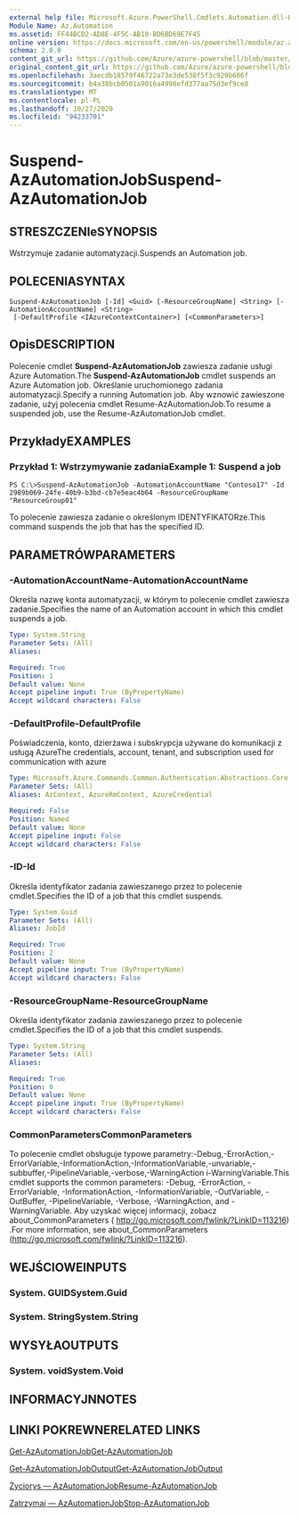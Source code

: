 ```yaml
---
external help file: Microsoft.Azure.PowerShell.Cmdlets.Automation.dll-Help.xml
Module Name: Az.Automation
ms.assetid: FF44BCD2-AD8E-4F5C-AB10-BD6BD69E7F45
online version: https://docs.microsoft.com/en-us/powershell/module/az.automation/suspend-azautomationjob
schema: 2.0.0
content_git_url: https://github.com/Azure/azure-powershell/blob/master/src/Automation/Automation/help/Suspend-AzAutomationJob.md
original_content_git_url: https://github.com/Azure/azure-powershell/blob/master/src/Automation/Automation/help/Suspend-AzAutomationJob.md
ms.openlocfilehash: 3aecdb18579f46722a73e3de538f5f3c929b606f
ms.sourcegitcommit: b4a38bcb0501a9016a4998efd377aa75d3ef9ce8
ms.translationtype: MT
ms.contentlocale: pl-PL
ms.lasthandoff: 10/27/2020
ms.locfileid: "94233701"
---
```

# <span data-ttu-id="9676e-101">Suspend-AzAutomationJob</span><span class="sxs-lookup"><span data-stu-id="9676e-101">Suspend-AzAutomationJob</span></span>

## <span data-ttu-id="9676e-102">STRESZCZENIe</span><span class="sxs-lookup"><span data-stu-id="9676e-102">SYNOPSIS</span></span>
<span data-ttu-id="9676e-103">Wstrzymuje zadanie automatyzacji.</span><span class="sxs-lookup"><span data-stu-id="9676e-103">Suspends an Automation job.</span></span>

## <span data-ttu-id="9676e-104">POLECENIA</span><span class="sxs-lookup"><span data-stu-id="9676e-104">SYNTAX</span></span>

```
Suspend-AzAutomationJob [-Id] <Guid> [-ResourceGroupName] <String> [-AutomationAccountName] <String>
 [-DefaultProfile <IAzureContextContainer>] [<CommonParameters>]
```

## <span data-ttu-id="9676e-105">Opis</span><span class="sxs-lookup"><span data-stu-id="9676e-105">DESCRIPTION</span></span>
<span data-ttu-id="9676e-106">Polecenie cmdlet **Suspend-AzAutomationJob** zawiesza zadanie usługi Azure Automation.</span><span class="sxs-lookup"><span data-stu-id="9676e-106">The **Suspend-AzAutomationJob** cmdlet suspends an Azure Automation job.</span></span>
<span data-ttu-id="9676e-107">Określanie uruchomionego zadania automatyzacji.</span><span class="sxs-lookup"><span data-stu-id="9676e-107">Specify a running Automation job.</span></span>
<span data-ttu-id="9676e-108">Aby wznowić zawieszone zadanie, użyj polecenia cmdlet Resume-AzAutomationJob.</span><span class="sxs-lookup"><span data-stu-id="9676e-108">To resume a suspended job, use the Resume-AzAutomationJob cmdlet.</span></span>

## <span data-ttu-id="9676e-109">Przykłady</span><span class="sxs-lookup"><span data-stu-id="9676e-109">EXAMPLES</span></span>

### <span data-ttu-id="9676e-110">Przykład 1: Wstrzymywanie zadania</span><span class="sxs-lookup"><span data-stu-id="9676e-110">Example 1: Suspend a job</span></span>
```
PS C:\>Suspend-AzAutomationJob -AutomationAccountName "Contoso17" -Id 2989b069-24fe-40b9-b3bd-cb7e5eac4b64 -ResourceGroupName "ResourceGroup01"
```

<span data-ttu-id="9676e-111">To polecenie zawiesza zadanie o określonym IDENTYFIKATORze.</span><span class="sxs-lookup"><span data-stu-id="9676e-111">This command suspends the job that has the specified ID.</span></span>

## <span data-ttu-id="9676e-112">PARAMETRÓW</span><span class="sxs-lookup"><span data-stu-id="9676e-112">PARAMETERS</span></span>

### <span data-ttu-id="9676e-113">-AutomationAccountName</span><span class="sxs-lookup"><span data-stu-id="9676e-113">-AutomationAccountName</span></span>
<span data-ttu-id="9676e-114">Określa nazwę konta automatyzacji, w którym to polecenie cmdlet zawiesza zadanie.</span><span class="sxs-lookup"><span data-stu-id="9676e-114">Specifies the name of an Automation account in which this cmdlet suspends a job.</span></span>

```yaml
Type: System.String
Parameter Sets: (All)
Aliases:

Required: True
Position: 1
Default value: None
Accept pipeline input: True (ByPropertyName)
Accept wildcard characters: False
```

### <span data-ttu-id="9676e-115">-DefaultProfile</span><span class="sxs-lookup"><span data-stu-id="9676e-115">-DefaultProfile</span></span>
<span data-ttu-id="9676e-116">Poświadczenia, konto, dzierżawa i subskrypcja używane do komunikacji z usługą Azure</span><span class="sxs-lookup"><span data-stu-id="9676e-116">The credentials, account, tenant, and subscription used for communication with azure</span></span>

```yaml
Type: Microsoft.Azure.Commands.Common.Authentication.Abstractions.Core.IAzureContextContainer
Parameter Sets: (All)
Aliases: AzContext, AzureRmContext, AzureCredential

Required: False
Position: Named
Default value: None
Accept pipeline input: False
Accept wildcard characters: False
```

### <span data-ttu-id="9676e-117">-ID</span><span class="sxs-lookup"><span data-stu-id="9676e-117">-Id</span></span>
<span data-ttu-id="9676e-118">Określa identyfikator zadania zawieszanego przez to polecenie cmdlet.</span><span class="sxs-lookup"><span data-stu-id="9676e-118">Specifies the ID of a job that this cmdlet suspends.</span></span>

```yaml
Type: System.Guid
Parameter Sets: (All)
Aliases: JobId

Required: True
Position: 2
Default value: None
Accept pipeline input: True (ByPropertyName)
Accept wildcard characters: False
```

### <span data-ttu-id="9676e-119">-ResourceGroupName</span><span class="sxs-lookup"><span data-stu-id="9676e-119">-ResourceGroupName</span></span>
<span data-ttu-id="9676e-120">Określa identyfikator zadania zawieszanego przez to polecenie cmdlet.</span><span class="sxs-lookup"><span data-stu-id="9676e-120">Specifies the ID of a job that this cmdlet suspends.</span></span>

```yaml
Type: System.String
Parameter Sets: (All)
Aliases:

Required: True
Position: 0
Default value: None
Accept pipeline input: True (ByPropertyName)
Accept wildcard characters: False
```

### <span data-ttu-id="9676e-121">CommonParameters</span><span class="sxs-lookup"><span data-stu-id="9676e-121">CommonParameters</span></span>
<span data-ttu-id="9676e-122">To polecenie cmdlet obsługuje typowe parametry:-Debug,-ErrorAction,-ErrorVariable,-InformationAction,-InformationVariable,-unvariable,-subbuffer,-PipelineVariable,-verbose,-WarningAction i-WarningVariable.</span><span class="sxs-lookup"><span data-stu-id="9676e-122">This cmdlet supports the common parameters: -Debug, -ErrorAction, -ErrorVariable, -InformationAction, -InformationVariable, -OutVariable, -OutBuffer, -PipelineVariable, -Verbose, -WarningAction, and -WarningVariable.</span></span> <span data-ttu-id="9676e-123">Aby uzyskać więcej informacji, zobacz about_CommonParameters ( http://go.microsoft.com/fwlink/?LinkID=113216) .</span><span class="sxs-lookup"><span data-stu-id="9676e-123">For more information, see about_CommonParameters (http://go.microsoft.com/fwlink/?LinkID=113216).</span></span>

## <span data-ttu-id="9676e-124">WEJŚCIOWE</span><span class="sxs-lookup"><span data-stu-id="9676e-124">INPUTS</span></span>

### <span data-ttu-id="9676e-125">System. GUID</span><span class="sxs-lookup"><span data-stu-id="9676e-125">System.Guid</span></span>

### <span data-ttu-id="9676e-126">System. String</span><span class="sxs-lookup"><span data-stu-id="9676e-126">System.String</span></span>

## <span data-ttu-id="9676e-127">WYSYŁA</span><span class="sxs-lookup"><span data-stu-id="9676e-127">OUTPUTS</span></span>

### <span data-ttu-id="9676e-128">System. void</span><span class="sxs-lookup"><span data-stu-id="9676e-128">System.Void</span></span>

## <span data-ttu-id="9676e-129">INFORMACYJN</span><span class="sxs-lookup"><span data-stu-id="9676e-129">NOTES</span></span>

## <span data-ttu-id="9676e-130">LINKI POKREWNE</span><span class="sxs-lookup"><span data-stu-id="9676e-130">RELATED LINKS</span></span>

[<span data-ttu-id="9676e-131">Get-AzAutomationJob</span><span class="sxs-lookup"><span data-stu-id="9676e-131">Get-AzAutomationJob</span></span>](./Get-AzAutomationJob.md)

[<span data-ttu-id="9676e-132">Get-AzAutomationJobOutput</span><span class="sxs-lookup"><span data-stu-id="9676e-132">Get-AzAutomationJobOutput</span></span>](./Get-AzAutomationJobOutput.md)

[<span data-ttu-id="9676e-133">Życiorys — AzAutomationJob</span><span class="sxs-lookup"><span data-stu-id="9676e-133">Resume-AzAutomationJob</span></span>](./Resume-AzAutomationJob.md)

[<span data-ttu-id="9676e-134">Zatrzymaj — AzAutomationJob</span><span class="sxs-lookup"><span data-stu-id="9676e-134">Stop-AzAutomationJob</span></span>](./Stop-AzAutomationJob.md)


